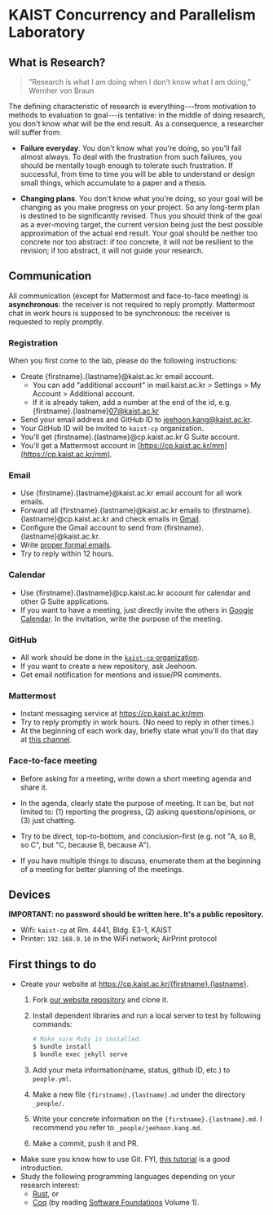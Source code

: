 # KAIST Concurrency and Parallelism Laboratory

## What is Research?

> "Research is what I am doing when I don't know what I am doing," Wernher von Braun

The defining characteristic of research is everything---from motivation to methods to evaluation to
goal---is tentative: in the middle of doing research, you don't know what will be the end result. As
a consequence, a researcher will suffer from:

- **Failure everyday**. You don't know what you're doing, so you'll fail almost always. To deal with
  the frustration from such failures, you should be mentally tough enough to tolerate such
  frustration. If successful, from time to time you will be able to understand or design small
  things, which accumulate to a paper and a thesis.

- **Changing plans**. You don't know what you're doing, so your goal will be changing as you make
  progress on your project. So any long-term plan is destined to be significantly revised. Thus you
  should think of the goal as a ever-moving target, the current version being just the best possible
  approximation of the actual end result. Your goal should be neither too concrete nor too abstract:
  if too concrete, it will not be resilient to the revision; if too abstract, it will not guide your
  research.


## Communication

All communication (except for Mattermost and face-to-face meeting) is **asynchronous**: the receiver
is not required to reply promptly. Mattermost chat in work hours is supposed to be synchronous: the
receiver is requested to reply promptly.


### Registration

When you first come to the lab, please do the following instructions:

- Create {firstname}.{lastname}@kaist.ac.kr email account.
    + You can add "additional account" in mail.kaist.ac.kr > Settings > My Account > Additional account.
    + If it is already taken, add a number at the end of the id, e.g. {firstname}.{lastname}07@kaist.ac.kr
- Send your email address and GitHub ID to jeehoon.kang@kaist.ac.kr.
- Your GitHub ID will be invited to `kaist-cp` organization.
- You'll get {firstname}.{lastname}@cp.kaist.ac.kr G Suite account.
- You'll get a Mattermost account in [https://cp.kaist.ac.kr/mm](https://cp.kaist.ac.kr/mm).


### Email

- Use {firstname}.{lastname}@kaist.ac.kr email account for all work emails.
- Forward all {firstname}.{lastname}@kaist.ac.kr emails to {firstname}.{lastname}@cp.kaist.ac.kr and
  check emails in [Gmail](https://www.gmail.com).
- Configure the Gmail account to send from {firstname}.{lastname}@kaist.ac.kr.
- Write [proper formal emails](https://www.wikihow.com/Write-a-Formal-Email).
- Try to reply within 12 hours.


### Calendar

- Use {firstname}.{lastname}@cp.kaist.ac.kr account for calendar and other G Suite applications.
- If you want to have a meeting, just directly invite the others in [Google
  Calendar](https://calendar.google.com). In the invitation, write the purpose of the meeting.


### GitHub

- All work should be done in the [`kaist-cp` organization](https://github.com/kaist-cp).
- If you want to create a new repository, ask Jeehoon.
- Get email notification for mentions and issue/PR comments.


### Mattermost

- Instant messaging service at https://cp.kaist.ac.kr/mm.
- Try to reply promptly in work hours. (No need to reply in other times.)
- At the beginning of each work day, briefly state what you'll do that day at [this
  channel](https://cp.kaist.ac.kr/mm/cp/channels/one-line-a-day).


### Face-to-face meeting

- Before asking for a meeting, write down a short meeting agenda and share it.

- In the agenda, clearly state the purpose of meeting.  It can be, but not limited to: (1) reporting
  the progress, (2) asking questions/opinions, or (3) just chatting.

- Try to be direct, top-to-bottom, and conclusion-first (e.g. not "A, so B, so C", but "C, because
  B, because A").

- If you have multiple things to discuss, enumerate them at the beginning of a meeting for better
  planning of the meetings.




## Devices

**IMPORTANT: no password should be written here. It's a public repository.**

- Wifi: `kaist-cp` at Rm. 4441, Bldg. E3-1, KAIST
- Printer: `192.168.0.10` in the WiFi network; AirPrint protocol




## First things to do

- Create your website at https://cp.kaist.ac.kr/{firstname}.{lastname}.
  1. Fork [our website repository](https://github.com/kaist-cp/kaist-cp.github.io) and clone it.
  2. Install dependent libraries and run a local server to test by following commands:

        ```bash
        # Make sure Ruby is installed.
        $ bundle install
        $ bundle exec jekyll serve
        ```

  3. Add your meta information(name, status, github ID, etc.) to `people.yml`.
  4. Make a new file `{firstname}.{lastname}.md` under the directory `_people/`.
  5. Write your concrete information on the `{firstname}.{lastname}.md`. I recommend you refer to `_people/jeehoon.kang.md`.
  6. Make a commit, push it and PR.
- Make sure you know how to use Git. FYI, [this tutorial](https://www.atlassian.com/git/tutorials) is a good introduction.
- Study the following programming languages depending on your research interest:
  + [Rust](https://www.rust-lang.org/), or
  + [Coq](https://coq.inria.fr/) (by reading [Software Foundations](https://softwarefoundations.cis.upenn.edu/) Volume 1).
